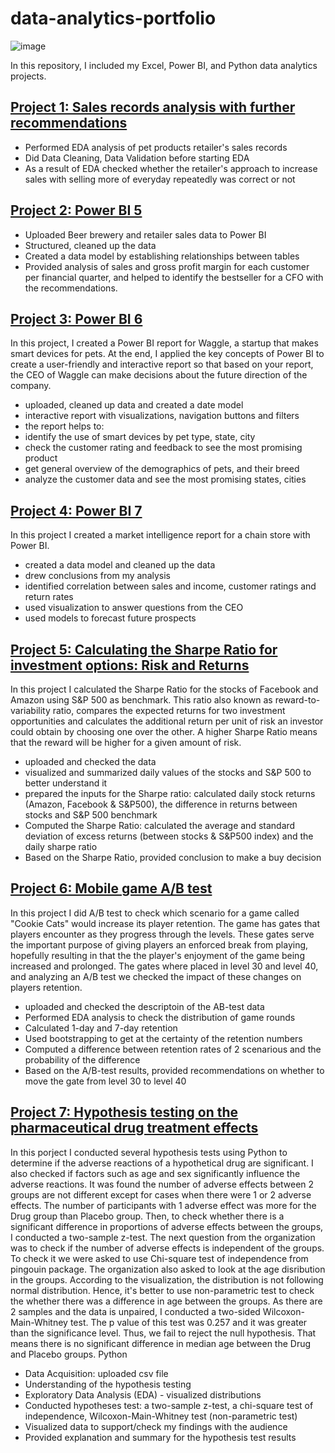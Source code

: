 # data-analytics-portfolio
![image](https://github.com/Dzhoniq/data-analytics-portfolio/assets/64640862/e11f3a52-2c11-4e48-b094-e6d1731d5c4c)


In this repository, I included my Excel, Power BI, and Python data analytics projects. 
## [Project 1: Sales records analysis with further recommendations](https://github.com/Dzhoniq/data-analytics-portfolio/tree/main/Sales_Record_Analysis)
- Performed EDA analysis of pet products retailer's sales records
- Did Data Cleaning, Data Validation before starting EDA
- As a result of EDA checked whether the retailer's approach to increase sales with selling more of everyday repeatedly was correct or not

## [Project 2: Power BI 5 ](https://github.com/Dzhoniq/data-analytics-portfolio/tree/main/PowerBI_project_5)
- Uploaded Beer brewery and retailer sales data to Power BI
- Structured, cleaned up the data
- Created a data model by establishing relationships between tables
- Provided analysis of sales and gross profit margin for each customer per financial quarter, and helped to identify the bestseller for a CFO with the recommendations. 

## [Project 3: Power BI 6](https://github.com/Dzhoniq/data-analytics-portfolio/tree/main/PowerBI_6)
In this project, I created a Power BI report for Waggle, a startup that makes smart devices for pets. At the end, I applied the key concepts of Power BI to create a user-friendly and interactive report so that based on your report, the CEO of Waggle can make decisions about the future direction of the company. 
- uploaded, cleaned up data and created a date model
- interactive report with visualizations, navigation buttons and filters
- the report helps to:
-  identify the use of smart devices by pet type, state, city
-   check the customer rating and feedback to see the most promising product
-   get general overview of the demographics of pets, and their breed
-   analyze the customer data and see the most promising states, cities


## [Project 4: Power BI 7](https://github.com/Dzhoniq/data-analytics-portfolio/tree/main/PowerBI_Project%207)
In this project I created a market intelligence report for a chain store with Power BI. 
- created a data model and cleaned up the data
- drew conclusions from my analysis
- identified correlation between sales and income, customer ratings and return rates
- used visualization to answer questions from the CEO 
- used models to forecast future prospects

## [Project 5: Calculating the Sharpe Ratio for investment options: Risk and Returns](https://github.com/Dzhoniq/data-analytics-portfolio/tree/main/Sharpe%20Ratio)
In this project I calculated the Sharpe Ratio for the stocks of Facebook and Amazon using S&P 500 as benchmark. This ratio also known as reward-to-variability ratio, compares the expected returns for two investment opportunities and calculates the additional return per unit of risk an investor could obtain by choosing one over the other. A higher Sharpe Ratio means that the reward will be higher for a given amount of risk. 
- uploaded and checked the data
- visualized and summarized daily values of the stocks and S&P 500 to better understand it
- prepared the inputs for the Sharpe ratio: calculated daily stock returns (Amazon, Facebook & S&P500), the difference in returns between stocks and S&P 500 benchmark 
- Computed the Sharpe Ratio: calculated the average and standard deviation of excess returns (between stocks & S&P500 index) and the daily sharpe ratio
- Based on the Sharpe Ratio, provided conclusion to make a buy decision

## [Project 6: Mobile game A/B test](https://github.com/Dzhoniq/data-analytics-portfolio/tree/main/AB%20test_Cookie%20Cats)
In this project I did A/B test to check which scenario for a game called "Cookie Cats" would increase its player retention. The game has gates that players encounter as they progress through the levels. These gates serve the important purpose of giving players an enforced break from playing, hopefully resulting in that the the player's enjoyment of the game being increased and prolonged. The gates where placed in level 30 and level 40, and analyzing an A/B test we checked the impact of these changes on players retention.
- uploaded and checked the descriptoin of the AB-test data
- Performed EDA analysis to check the distribution of game rounds
- Calculated 1-day and 7-day retention
- Used bootstrapping to get at the certainty of the retention numbers
- Computed a difference between retention rates of 2 scenarious and the probability of the difference 
- Based on the A/B-test results, provided recommendations on whether to move the gate from level 30 to level 40

## [Project 7: Hypothesis testing on the pharmaceutical drug treatment effects](https://github.com/Dzhoniq/data-analytics-portfolio/tree/main/Hypothesis_Testing#hypothesis-testing-in-healthcare)
In this porject I conducted several hypothesis tests using Python to determine if the adverse reactions of a hypothetical drug are significant. I also checked if factors such as age and sex significantly influence the adverse reactions. It was found the number of adverse effects between 2 groups are not different except for cases when there were 1 or 2 adverse effects. The number of participants with 1 adverse effect was more for the Drug group than Placebo group. Then, to check whether there is a significant difference in proportions of adverse effects between the groups, I conducted a two-sample z-test. The next question from the organization was to check if the number of adverse effects is independent of the groups. To check it we were asked to use Chi-square test of independence from pingouin package.  The organization also asked to look at the age disribution in the groups. According to the visualization, the distribution is not following normal distribution. Hence, it's better to use non-parametric test to check the whether there was a difference in age between the groups. As there are 2 samples and the data is unpaired, I conducted a two-sided Wilcoxon-Main-Whitney test. The p value of this test was 0.257 and it was greater than the significance level. Thus, we fail to reject the null hypothesis. That means there is no significant difference in median age between the Drug and Placebo groups.
Python
- Data Acquisition: uploaded csv file
- Understanding of the hypothesis testing
- Exploratory Data Analysis (EDA) - visualized distributions
- Conducted hypotheses test: a two-sample z-test, a chi-square test of independence, Wilcoxon-Main-Whitney test (non-parametric test)
- Visualized data to support/check my findings with the audience
- Provided explanation and summary for the hypothesis test results
